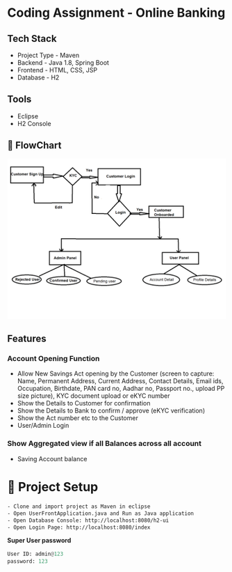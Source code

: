 # Coding Assignment - Online Banking

## Tech Stack
- Project Type - Maven
- Backend - Java 1.8, Spring Boot
- Frontend - HTML, CSS, JSP
- Database - H2 

## Tools
- Eclipse
- H2 Console

## 🍳 FlowChart
![](Flow.png)

## Features
### Account Opening Function
- Allow New Savings Act opening by the Customer (screen to capture: Name, Permanent Address, Current Address, Contact Details, Email ids, Occupation, Birthdate, PAN card no, Aadhar no, Passport no., upload PP size picture), KYC document upload or eKYC number 
- Show the Details to Customer for confirmation
- Show the Details to Bank to confirm / approve (eKYC verification)
- Show the Act number etc to the Customer
- User/Admin Login

### Show Aggregated view if all Balances across all account
- Saving Account balance

# 👟 Project Setup

```text
- Clone and import project as Maven in eclipse
- Open UserFrontApplication.java and Run as Java application
- Open Database Console: http://localhost:8080/h2-ui
- Open Login Page: http://localhost:8080/index
```

**Super User password**

```python
User ID: admin@123
password: 123
```
